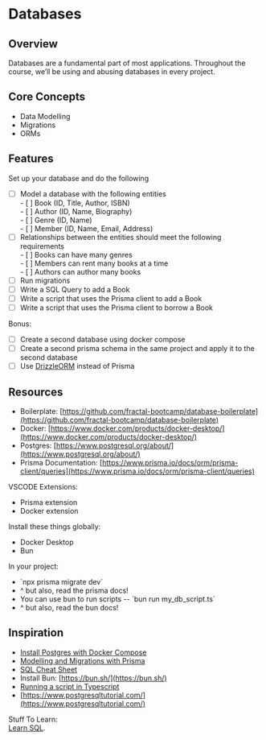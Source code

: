 # **Databases**

## Overview

Databases are a fundamental part of most applications. Throughout the course, we’ll be using and abusing databases in every project.

## Core Concepts

- Data Modelling  
- Migrations  
- ORMs

## Features

Set up your database and do the following

- [ ] Model a database with the following entities  
      - [ ] Book (ID, Title, Author, ISBN)  
      - [ ] Author (ID, Name, Biography)  
      - [ ] Genre (ID, Name)  
      - [ ] Member (ID, Name, Email, Address)  
- [ ] Relationships between the entities should meet the following requirements  
      - [ ] Books can have many genres  
      - [ ] Members can rent many books at a time  
      - [ ] Authors can author many books  
- [ ] Run migrations
- [ ] Write a SQL Query to add a Book  
- [ ] Write a script that uses the Prisma client to add a Book  
- [ ] Write a script that uses the Prisma client to borrow a Book

Bonus:

- [ ] Create a second database using docker compose  
- [ ] Create a second prisma schema in the same project and apply it to the second database  
- [ ] Use [DrizzleORM](https://orm.drizzle.team/) instead of Prisma

## Resources

- Boilerplate: [https://github.com/fractal-bootcamp/database-boilerplate](https://github.com/fractal-bootcamp/database-boilerplate)   
- Docker: [https://www.docker.com/products/docker-desktop/](https://www.docker.com/products/docker-desktop/)  
- Postgres: [https://www.postgresql.org/about/](https://www.postgresql.org/about/)  
- Prisma Documentation: [https://www.prisma.io/docs/orm/prisma-client/queries](https://www.prisma.io/docs/orm/prisma-client/queries)

VSCODE Extensions:

- Prisma extension  
- Docker extension

Install these things globally:

- Docker Desktop  
- Bun

In your project:

- \`npx prisma migrate dev\`  
- ^ but also, read the prisma docs\!  
- You can use bun to run scripts \-- \`bun run my\_db\_script.ts\`  
- ^ but also, read the bun docs\!

## Inspiration

- [Install Postgres with Docker Compose](https://medium.com/@agusmahari/docker-how-to-install-postgresql-using-docker-compose-d646c793f216)  
- [Modelling and Migrations with Prisma](https://blog.logrocket.com/effortless-database-schema-migration-prisma/)  
- [SQL Cheat Sheet](https://images.datacamp.com/image/upload/v1675360372/Marketing/Blog/SQL_Basics_For_Data_Science.pdf)  
- Install Bun: [https://bun.sh/](https://bun.sh/)  
- [Running a script in Typescript](https://jakezegil.substack.com/p/typescript-scripts-quickstart)  
- [https://www.postgresqltutorial.com/](https://www.postgresqltutorial.com/)

Stuff To Learn:  
[Learn SQL](https://www.executeprogram.com/courses/sql).  
